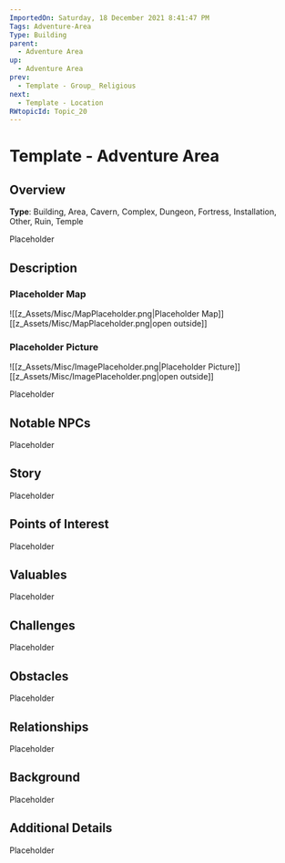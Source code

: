 ```yaml
---
ImportedOn: Saturday, 18 December 2021 8:41:47 PM
Tags: Adventure-Area
Type: Building
parent:
  - Adventure Area
up:
  - Adventure Area
prev:
  - Template - Group_ Religious
next:
  - Template - Location
RWtopicId: Topic_20
---
```

# Template - Adventure Area
## Overview
**Type**: Building, Area, Cavern, Complex, Dungeon, Fortress, Installation, Other, Ruin, Temple

Placeholder

## Description
### Placeholder Map
![[z_Assets/Misc/MapPlaceholder.png|Placeholder Map]]
[[z_Assets/Misc/MapPlaceholder.png|open outside]]

### Placeholder Picture
![[z_Assets/Misc/ImagePlaceholder.png|Placeholder Picture]]
[[z_Assets/Misc/ImagePlaceholder.png|open outside]]

Placeholder

## Notable NPCs
Placeholder

## Story
Placeholder

## Points of Interest
Placeholder

## Valuables
Placeholder

## Challenges
Placeholder

## Obstacles
Placeholder

## Relationships
Placeholder

## Background
Placeholder

## Additional Details
Placeholder

